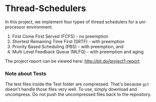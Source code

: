 # Thread-Schedulers
In this project, we implement four types of thread schedulers for a uni-processor environment.

1. First Come First Served (FCFS) - no preemption
2. Shortest Remaining Time First (SRTF) - with preemption
3. Priority Based Scheduling (PBS) - with preemption, and
4. Multi Level Feedback Queue (MLFQ) - with preemption and aging

The project report can be viewed here: http://bit.do/project1-report

### Note about Tests
The test files inside the Test folder are compressed. That's because `git` doesn't handle those files
very well. To use, simply download and uncompress. Do not push the uncompressed files back to the repository.  
